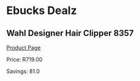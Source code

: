 
# Ebucks Dealz
## Wahl Designer Hair Clipper 8357
[Product Page](https://www.ebucks.com/web/shop/productSelected.do?prodId=1191150045&catId=375509364)

Price: R719.00

Savings: 81.0


	